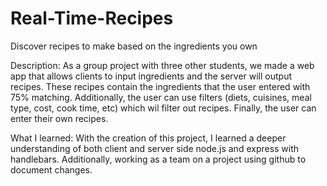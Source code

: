 # Real-Time-Recipes
Discover recipes to make based on the ingredients you own

Description:
As a group project with three other students, we made a web app that allows clients to input ingredients and the server
will output recipes. These recipes contain the ingredients that the user entered
with 75% matching. Additionally, the user can
use filters (diets, cuisines, meal type, cost, cook time, etc) which wil filter out
recipes. Finally, the user can enter their own recipes.

What I learned:
With the creation of this project, I learned a deeper understanding of both client and server side node.js and express with handlebars.
Additionally, working as a team on a project using github to document changes. 
